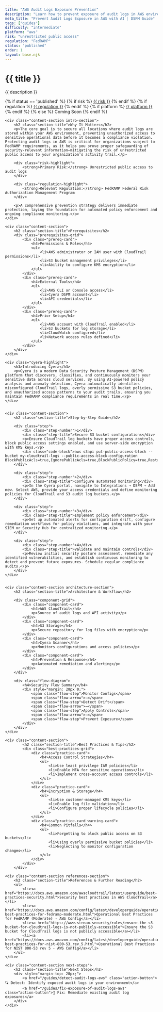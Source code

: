 ```yaml
---
title: "AWS Audit Logs Exposure Prevention"
description: "Learn how to prevent exposure of audit logs in AWS environments. Follow step-by-step guidance for FedRAMP compliance."
meta_title: "Prevent Audit Logs Exposure in AWS with AI | DSPM Guide"
tags: ["guides"]
difficulty: "intermediate"
platform: "aws"
risk: "unrestricted public access"
regulation: "FedRAMP"
status: "published"
order: 1
layout: base.njk
---
```


<div class="container">
    <div class="header">
        <h1>{{ title }}</h1>
        <p>{{ description }}</p>
        <div class="guide-tags-container">
			<div class="guide-tags-wrapper">
		    {% if status == 'published' %}
		        {% if risk %}
		        <a href="/risk/{{ risk | downcase | replace: ' ', '-' }}/" class="guide-tag risk">{{ risk }}</a>
		        {% endif %}
		        {% if regulation %}
		        <a href="/regulation/{{ regulation | downcase | replace: ' ', '-' }}/" class="guide-tag regulation">{{ regulation }}</a>
		        {% endif %}
		        {% if platform %}
		        <a href="/platforms/{{ platform | downcase | replace: ' ', '-' }}/" class="guide-tag platform">{{ platform }}</a>
		        {% endif %}
		    {% else %}
		        <span class="guide-tag coming-soon">Coming Soon</span>
		    {% endif %}
		</div>
		</div>
    </div>

    <div class="content-section intro-section">
        <h2 class="section-title">Why It Matters</h2>
        <p>The core goal is to secure all locations where audit logs are stored within your AWS environment, preventing unauthorized access to sensitive operational data before it becomes a compliance violation. Protecting audit logs in AWS is critical for organizations subject to FedRAMP requirements, as it helps you prove proper safeguarding of security-relevant information—mitigating the risk of unrestricted public access to your organization's activity trail.</p>
        
        <div class="risk-highlight">
            <strong>Primary Risk:</strong> Unrestricted public access to audit logs
        </div>
        
        <div class="regulation-highlight">
            <strong>Relevant Regulation:</strong> FedRAMP Federal Risk Authorization Management Program
        </div>
        
        <p>A comprehensive prevention strategy delivers immediate protection, laying the foundation for automated policy enforcement and ongoing compliance monitoring.</p>
    </div>

    <div class="content-section">
        <h2 class="section-title">Prerequisites</h2>
        <div class="prerequisites-grid">
            <div class="prereq-card">
                <h4>Permissions & Roles</h4>
                <ul>
                    <li>AWS administrator or IAM user with CloudTrail permissions</li>
                    <li>S3 bucket management privileges</li>
                    <li>Ability to configure KMS encryption</li>
                </ul>
            </div>
            <div class="prereq-card">
                <h4>External Tools</h4>
                <ul>
                    <li>AWS CLI or Console access</li>
                    <li>Cyera DSPM account</li>
                    <li>API credentials</li>
                </ul>
            </div>
            <div class="prereq-card">
                <h4>Prior Setup</h4>
                <ul>
                    <li>AWS account with CloudTrail enabled</li>
                    <li>S3 buckets for log storage</li>
                    <li>CloudWatch configured</li>
                    <li>Network access rules defined</li>
                </ul>
            </div>
        </div>
    </div>
	
    <div class="cyera-highlight">
        <h3>Introducing Cyera</h3>
        <p>Cyera is a modern Data Security Posture Management (DSPM) platform that discovers, classifies, and continuously monitors your sensitive data across cloud services. By using AI-powered policy analysis and anomaly detection, Cyera automatically identifies misconfigured CloudTrail logs, overly permissive S3 bucket policies, and unauthorized access patterns to your audit trails, ensuring you maintain FedRAMP compliance requirements in real time.</p>
    </div>
	

    <div class="content-section">
        <h2 class="section-title">Step-by-Step Guide</h2>
        
        <div class="step">
            <div class="step-number">1</div>
            <div class="step-title">Secure S3 bucket configurations</div>
            <p>Ensure CloudTrail log buckets have proper access controls, block public access settings enabled, and use server-side encryption with KMS keys.</p>
            <div class="code-block">aws s3api put-public-access-block --bucket my-cloudtrail-logs --public-access-block-configuration BlockPublicAcls=true,IgnorePublicAcls=true,BlockPublicPolicy=true,RestrictPublicBuckets=true</div>
        </div>

        <div class="step">
            <div class="step-number">2</div>
            <div class="step-title">Configure automated monitoring</div>
            <p>In the Cyera portal, navigate to Integrations → DSPM → Add new. Select AWS, provide your access credentials and define monitoring policies for CloudTrail and S3 audit log buckets.</p>
        </div>

        <div class="step">
            <div class="step-number">3</div>
            <div class="step-title">Implement policy enforcement</div>
            <p>Set up automated alerts for configuration drift, configure remediation workflows for policy violations, and integrate with your SIEM or Security Hub for centralized monitoring.</p>
        </div>

        <div class="step">
            <div class="step-number">4</div>
            <div class="step-title">Validate and maintain controls</div>
            <p>Review initial security posture assessment, remediate any identified vulnerabilities, and establish continuous monitoring to detect and prevent future exposures. Schedule regular compliance audits.</p>
        </div>
    </div>


    <div class="content-section architecture-section">
        <h2 class="section-title">Architecture & Workflow</h2>
        
        <div class="component-grid">
            <div class="component-card">
                <h4>AWS CloudTrail</h4>
                <p>Source of audit logs and API activity</p>
            </div>
            <div class="component-card">
                <h4>S3 Storage</h4>
                <p>Secure repository for log files with encryption</p>
            </div>
            <div class="component-card">
                <h4>Cyera Scanner</h4>
                <p>Monitors configurations and access policies</p>
            </div>
            <div class="component-card">
                <h4>Prevention & Response</h4>
                <p>Automated remediation and alerting</p>
            </div>
        </div>

        <div class="flow-diagram">
            <h4>Security Flow Summary</h4>
            <div style="margin: 20px 0;">
                <span class="flow-step">Monitor Configs</span>
                <span class="flow-arrow">→</span>
                <span class="flow-step">Detect Drift</span>
                <span class="flow-arrow">→</span>
                <span class="flow-step">Apply Controls</span>
                <span class="flow-arrow">→</span>
                <span class="flow-step">Prevent Exposure</span>
            </div>
        </div>
    </div>

	<div class="content-section">
	        <h2 class="section-title">Best Practices & Tips</h2>
	        <div class="best-practices-grid">
	            <div class="practice-card">
	                <h4>Access Control Strategies</h4>
	                <ul>
	                    <li>Use least privilege IAM policies</li>
	                    <li>Enable MFA for sensitive operations</li>
	                    <li>Implement cross-account access controls</li>
	                </ul>
	            </div>
	            <div class="practice-card">
	                <h4>Encryption & Storage</h4>
	                <ul>
	                    <li>Use customer-managed KMS keys</li>
	                    <li>Enable log file validation</li>
	                    <li>Configure proper lifecycle policies</li>
	                </ul>
	            </div>
	            <div class="practice-card warning-card">
	                <h4>Common Pitfalls</h4>
	                <ul>
	                    <li>Forgetting to block public access on S3 buckets</li>
	                    <li>Using overly permissive bucket policies</li>
	                    <li>Neglecting to monitor configuration changes</li>
	                </ul>
	            </div>
	        </div>
	    </div>

    <div class="content-section references-section">
        <h2 class="section-title">References & Further Reading</h2>
        <ul>
            <li><a href="https://docs.aws.amazon.com/awscloudtrail/latest/userguide/best-practices-security.html">Security best practices in AWS CloudTrail</a></li>
            <li><a href="https://docs.aws.amazon.com/config/latest/developerguide/operational-best-practices-for-fedramp-moderate.html">Operational Best Practices for FedRAMP (Moderate) - AWS Config</a></li>
            <li><a href="https://www.stream.security/rules/ensure-the-s3-bucket-for-cloudtrail-logs-is-not-publicly-accessible">Ensure the S3 bucket for CloudTrail logs is not publicly accessible</a></li>
            <li><a href="https://docs.aws.amazon.com/config/latest/developerguide/operational-best-practices-for-nist-800-53_rev_5.html">Operational Best Practices for NIST 800-53 rev 5 - AWS Config</a></li>
        </ul>
    </div>

    <div class="content-section next-steps">
        <h2 class="section-title">Next Steps</h2>
        <div style="margin-top: 20px;">
            <a href="/guides/detect-audit-logs-aws" class="action-button">🔍 Detect: Identify exposed audit logs in your environment</a>
            <a href="/guides/fix-exposure-of-audit-logs-aws" class="action-button">🔧 Fix: Remediate existing audit log exposures</a>
        </div>
    </div>
</div>